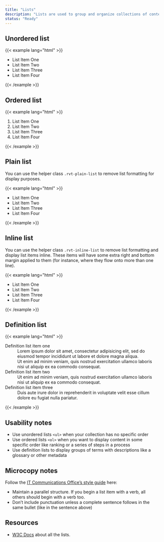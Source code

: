 ```yaml
---
title: "Lists"
description: "Lists are used to group and organize collections of content."
status: "Ready"
---
```


## Unordered list
{{< example lang="html" >}}<ul>
    <li>List Item One</li>
    <li>List Item Two</li>
    <li>List Item Three</li>
    <li>List Item Four</li>
</ul>
{{< /example >}}

## Ordered list
{{< example lang="html" >}}<ol>
    <li>List Item One</li>
    <li>List Item Two</li>
    <li>List Item Three</li>
    <li>List Item Four</li>
</ol>
{{< /example >}}

## Plain list
You can use the helper class `.rvt-plain-list` to remove list formatting for display purposes.

{{< example lang="html" >}}<ul class="rvt-plain-list">
    <li>List Item One</li>
    <li>List Item Two</li>
    <li>List Item Three</li>
    <li>List Item Four</li>
</ul>
{{< /example >}}

## Inline list
You can use the helper class `.rvt-inline-list` to remove list formatting and display list items inline. These items will have some extra right and bottom margin applied to them (for instance, where they flow onto more than one line).

{{< example lang="html" >}}<ul class="rvt-inline-list">
    <li>List Item One</li>
    <li>List Item Two</li>
    <li>List Item Three</li>
    <li>List Item Four</li>
</ul>
{{< /example >}}

## Definition list
{{< example lang="html" >}}<dl>
   <dt>Definition list item one</dt>
   <dd>Lorem ipsum dolor sit amet, consectetur adipisicing elit, sed do eiusmod tempor incididunt ut labore et dolore magna aliqua.</dd>
   <dd>Ut enim ad minim veniam, quis nostrud exercitation ullamco laboris nisi ut aliquip ex ea commodo consequat.</dd>
   <dt>Definition list item two</dt>
   <dd>Ut enim ad minim veniam, quis nostrud exercitation ullamco laboris nisi ut aliquip ex ea commodo consequat.</dd>
   <dt>Definition list item three</dt>
   <dd>Duis aute irure dolor in reprehenderit in voluptate velit esse cillum dolore eu fugiat nulla pariatur.</dd>
</dl>
{{< /example >}}

## Usability notes
- Use unordered lists `<ul>` when your collection has no specific order
- Use ordered lists `<ol>` when you want to display content in some specific order like ranking or a series of steps in a process
- Use definition lists to display groups of terms with descriptions like a glossary or other metadata

## Microcopy notes
Follow the [IT Communications Office’s style guide](https://uits.iu.edu/itco/style-basics) here:

- Maintain a parallel structure. If you begin a list item with a verb, all others should begin with a verb too.
- Don’t include punctuation unless a complete sentence follows in the same bullet (like in the sentence above)

## Resources
- [W3C Docs](https://www.w3.org/TR/WCAG20-TECHS/H48.html) about all the lists.
